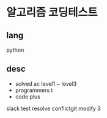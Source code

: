 # 알고리즘 코딩테스트
## lang
python
## desc
- solved ac level1 ~ level3
- programmers t
- code plus

slack test resolve conflictgit modify 3
